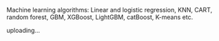 Machine learning algorithms: Linear and logistic regression, KNN, CART, random forest, GBM, XGBoost, LightGBM, catBoost, K-means etc. 

uploading...
